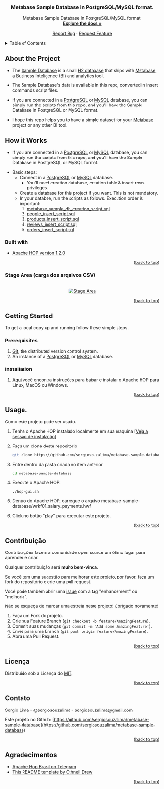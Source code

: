 <div id="top"></div>
<!--
*** Thanks for checking out this README file.
*** If you have a suggestion, please fork the repo and create a pull request
*** or open an issue with the tag "enhancement".
*** Don't forget to give the project a star!
*** Thank you!
-->

<div align="center">
<h3 align="center">Metabase Sample Database in PostgreSQL/MySQL format.</h3>
  <p align="center">
    Metabase Sample Database in PostgreSQL/MySQL format.
    <br />
    <a href="https://github.com/sergiosouzalima/metabase-sample-database">
    <strong>Explore the docs »</strong></a>
    <br />
    <br />
    <a href="https://github.com/sergiosouzalima/metabase-sample-database/issues">Report Bug</a>
    ·
    <a href="https://github.com/sergiosouzalima/metabase-sample-database/issues">Request Feature</a>
  </p>
</div>

<!-- TABLE OF CONTENTS -->
<details>
  <summary>Table of Contents</summary>
  <ol>
    <li>
      <a href="#about-the-project">About the Project</a>
      <ul>
        <li><a href="#how-it-works">How it works</a></li>
        <li><a href="#built-with">Built with</a></li>
      </ul>
    </li>
    <li>
      <a href="#getting-started">Getting Started</a>
      <ul>
        <li><a href="#prerequisites">Prerequisites</a></li>
        <li><a href="#installation">Installation</a></li>
      </ul>
    </li>
    <li><a href="#usage">Usage</a></li>
    <li><a href="#contributing">Contributing</a></li>
    <li><a href="#license">License</a></li>
    <li><a href="#contact">Contact</a></li>
    <li><a href="#acknowledgments">Acknowledgments</a></li>
  </ol>
</details>

<!-- ABOUT THE PROJECT -->

<div id="about-the-project"></div>


## About the Project

* The <a href="https://www.metabase.com/glossary/sample_database" target="_blank">Sample Database</a> is a small <a href="https://www.h2database.com/html/main.html" target="_blank">H2 database</a> that ships with <a href="https://www.metabase.com" target="_blank">Metabase</a>, a Business Inteligence (BI) and analytics tool.

* The Sample Database's data is available in this repo, converted in insert commands script files.

* If you are connected in a <a href="https://www.postgresql.org" target="_blank">PostgreSQL</a> or <a href="https://www.mysql.com" target="_blank">MySQL</a> database, you can simply run the scripts from this repo, and you'll have the Sample Database in PostgreSQL or MySQL format.

* I hope this repo helps you to have a simple dataset for your <a href="https://www.metabase.com" target="_blank">Metabase</a> project or any other BI tool.

<div id="how-it-works"></div>

## How it Works

* If you are connected in a <a href="https://www.postgresql.org" target="_blank">PostgreSQL</a> or <a href="https://www.mysql.com" target="_blank">MySQL</a> database, you can simply run the scripts from this repo, and you'll have the Sample Database in PostgreSQL or MySQL format.

- Basic steps:
  - Connect in a <a href="https://www.postgresql.org" target="_blank">PostgreSQL</a> or <a href="https://www.mysql.com" target="_blank">MySQL</a> database.
    - You'll need creation database, creation table & insert rows privileges.
  - Create a database for this project if you want. This is not mandatory.
  - In your databse, run the scripts as follows. Execution order is important:
    1. <a href="https://github.com/sergiosouzalima/metabase-sample-database/blob/master/metabase_sample_db_creation_script.sql">metabase_sample_db_creation_script.sql</a>
    2. <a href="https://github.com/sergiosouzalima/metabase-sample-database/blob/master/people_insert_script.sql">people_insert_script.sql</a>
    3. <a href="https://github.com/sergiosouzalima/metabase-sample-database/blob/master/products_insert_script.sql">products_insert_script.sql</a>
    4. <a href="https://github.com/sergiosouzalima/metabase-sample-database/blob/master/reviews_insert_script.sql">reviews_insert_script.sql</a>
    5. <a href="https://github.com/sergiosouzalima/metabase-sample-database/blob/master/orders_insert_script.sql">orders_insert_script.sql</a>


<div id="built-with"></div>

### Built with
* <a href="https://hop.apache.org" target="_blank">Apache HOP version 1.2.0</a>

<p align="right">(<a href="#top">back to top</a>)</p>


<div id="stage-area"></div>

### Stage Area (carga dos arquivos CSV)

<br />
<div align="center">
  <a href="https://github.com/sergiosouzalima/metabase-sample-database/blob/master/images/wrkf01_pipe01.png">
    <img src="images/wrkf01_pipe01.png" alt="Stage Area">
  </a>
</div>

<p align="right">(<a href="#top">back to top</a>)</p>


<!-- GETTING STARTED -->
## Getting Started

To get a local copy up and running follow these simple steps.<br />

<div id="prerequisites"></div>

### Prerequisites

1. <a href="https://git-scm.com" target="_blank">Git</a>, the distributed version control system.
2. An instance of a <a href="https://www.postgresql.org" target="_blank">PostgreSQL</a> or <a href="https://www.mysql.com" target="_blank">MySQL</a> database.

<div id="installation"></div>

### Installation

1. <a href="https://hop.apache.org/manual/latest/getting-started/hop-download-install.html" target="_blank">Aqui</a>
 você encontra instruções para baixar e instalar o Apache HOP para Linux, MacOS ou Windows.

<p align="right">(<a href="#top">back to top</a>)</p>

<!-- USAGE EXAMPLES -->

<div id="usage"></div>

## Usage.

Como este projeto pode ser usado.

1. Tenha o Apache HOP instalado localmente em sua maquina [<a href="#installation">Veja a sessão de instalação</a>]

2. Faça um clone deste repositorio
   ```sh
   git clone https://github.com/sergiosouzalima/metabase-sample-database.git
   ```
3. Entre dentro da pasta criada no item anterior
   ```sh
   cd metabase-sample-database
   ```
4. Execute o Apache HOP.
   ```sh
   ./hop-gui.sh
   ```
5. Dentro do Apache HOP, carregue o arquivo metabase-sample-database/wrkf01_salary_payments.hwf

6. Click no botão "play" para executar este projeto.

<p align="right">(<a href="#top">back to top</a>)</p>

<!-- CONTRIBUTING -->

<div id="contributing"></div>

## Contribuição

Contribuições fazem a comunidade open source um ótimo lugar para aprender e criar.

Qualquer contribuição será **muito bem-vinda**.

Se você tem uma sugestão para melhorar este projeto, por favor, faça um fork do repositório e crie uma pull request.

Você pode também abrir uma <a href="https://github.com/sergiosouzalima/metabase-sample-database/issues">issue</a> com a tag "enhancement" ou "melhoria".

Não se esqueça de marcar uma estrela neste projeto! Obrigado novamente!


1. Faça um Fork do projeto.
2. Crie sua Feature Branch (`git checkout -b feature/AmazingFeature`).
3. Commit suas mudanças (`git commit -m 'Add some AmazingFeature'`).
4. Envie para uma Branch (`git push origin feature/AmazingFeature`).
5. Abra uma Pull Request.

<p align="right">(<a href="#top">back to top</a>)</p>

<!-- LICENSE -->

<div id="license"></div>

## Licença

Distribuido sob a Licença do <a href="https://www.google.com/search?q=MIT+license&sxsrf=ALiCzsau_v3Gey9rKHFZXjAtM7pfNTQgzg%3A1657904235316&ei=a5zRYvH-EtSf5OUPkv2byA0&ved=0ahUKEwix4JHIrvv4AhXUD7kGHZL-BtkQ4dUDCA0&uact=5&oq=MIT+license&gs_lcp=Cgdnd3Mtd2l6EAMyBAgAEEMyBQgAEMsBMgUIABDLATIICAAQyQMQywEyBQgAEMsBMgUIABDLATIFCAAQywEyBQgAEIAEMgUIABCABDIFCAAQgAQ6BwgAEEcQsAM6CggAEOQCELADGAE6DAguEMgDELADEEMYAjoPCC4Q1AIQyAMQsAMQQxgCOgQILhBDOgoILhDHARDRAxBDOgoILhDHARCvARBDOgsILhCABBDHARDRAzoLCC4QgAQQxwEQrwE6DQguEMcBENEDEAoQywFKBAhBGABKBAhGGAFQ2AZYrBZgsCZoAXABeACAAYYCiAGuCZIBBTAuNy4xmAEAoAEByAEPwAEB2gEGCAEQARgJ2gEGCAIQARgI&sclient=gws-wiz">MIT</a>.

<p align="right">(<a href="#top">back to top</a>)</p>

<!-- CONTACT -->

<div id="contact"></div>

## Contato

Sergio Lima - [@sergiosouzalima](https://twitter.com/sergiosouzalima) - sergiosouzalima@gmail.com

Este projeto no Github: [https://github.com/sergiosouzalima/metabase-sample-database](https://github.com/sergiosouzalima/metabase-sample-database)

<p align="right">(<a href="#top">back to top</a>)</p>

<!-- ACKNOWLEDGMENTS -->

<div id="acknowledgments"></div>

## Agradecimentos

* [Apache Hop Brasil on Telegram](https://t.me/apachehop)
* [This README template by Othneil Drew](https://github.com/othneildrew/Best-README-Template)

<p align="right">(<a href="#top">back to top</a>)</p>
